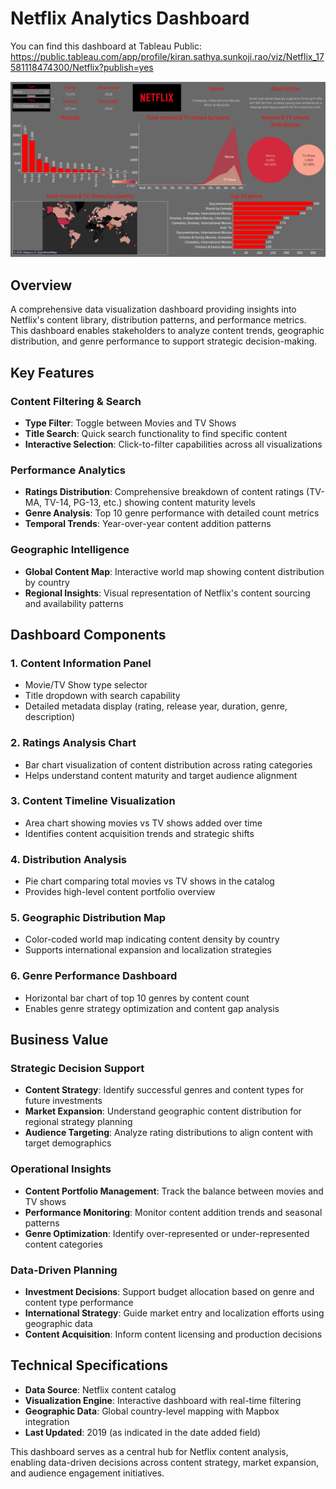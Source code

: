 # Netflix Analytics Dashboard

You can find this dashboard at Tableau Public: https://public.tableau.com/app/profile/kiran.sathya.sunkoji.rao/viz/Netflix_17581118474300/Netflix?publish=yes

![Dashboard](images/netflix.png)

## Overview

A comprehensive data visualization dashboard providing insights into Netflix's content library, distribution patterns, and performance metrics. This dashboard enables stakeholders to analyze content trends, geographic distribution, and genre performance to support strategic decision-making.

## Key Features

### Content Filtering & Search

- **Type Filter**: Toggle between Movies and TV Shows
- **Title Search**: Quick search functionality to find specific content
- **Interactive Selection**: Click-to-filter capabilities across all visualizations

### Performance Analytics

- **Ratings Distribution**: Comprehensive breakdown of content ratings (TV-MA, TV-14, PG-13, etc.) showing content maturity levels
- **Genre Analysis**: Top 10 genre performance with detailed count metrics
- **Temporal Trends**: Year-over-year content addition patterns

### Geographic Intelligence

- **Global Content Map**: Interactive world map showing content distribution by country
- **Regional Insights**: Visual representation of Netflix's content sourcing and availability patterns

## Dashboard Components

### 1. Content Information Panel

- Movie/TV Show type selector
- Title dropdown with search capability
- Detailed metadata display (rating, release year, duration, genre, description)

### 2. Ratings Analysis Chart

- Bar chart visualization of content distribution across rating categories
- Helps understand content maturity and target audience alignment

### 3. Content Timeline Visualization

- Area chart showing movies vs TV shows added over time
- Identifies content acquisition trends and strategic shifts

### 4. Distribution Analysis

- Pie chart comparing total movies vs TV shows in the catalog
- Provides high-level content portfolio overview

### 5. Geographic Distribution Map

- Color-coded world map indicating content density by country
- Supports international expansion and localization strategies

### 6. Genre Performance Dashboard

- Horizontal bar chart of top 10 genres by content count
- Enables genre strategy optimization and content gap analysis

## Business Value

### Strategic Decision Support

- **Content Strategy**: Identify successful genres and content types for future investments
- **Market Expansion**: Understand geographic content distribution for regional strategy planning
- **Audience Targeting**: Analyze rating distributions to align content with target demographics

### Operational Insights

- **Content Portfolio Management**: Track the balance between movies and TV shows
- **Performance Monitoring**: Monitor content addition trends and seasonal patterns
- **Genre Optimization**: Identify over-represented or under-represented content categories

### Data-Driven Planning

- **Investment Decisions**: Support budget allocation based on genre and content type performance
- **International Strategy**: Guide market entry and localization efforts using geographic data
- **Content Acquisition**: Inform content licensing and production decisions

## Technical Specifications

- **Data Source**: Netflix content catalog
- **Visualization Engine**: Interactive dashboard with real-time filtering
- **Geographic Data**: Global country-level mapping with Mapbox integration
- **Last Updated**: 2019 (as indicated in the date added field)

This dashboard serves as a central hub for Netflix content analysis, enabling data-driven decisions across content strategy, market expansion, and audience engagement initiatives.
